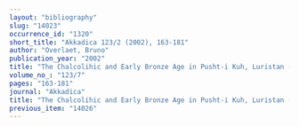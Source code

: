 ```yaml
---
layout: "bibliography"
slug: "14023"
occurrence_id: "1320"
short_title: "Akkadica 123/2 (2002), 163-181"
author: "Overlaet, Bruno"
publication_year: "2002"
title: "The Chalcolihic and Early Bronze Age in Pusht-i Kuh, Luristan (West-Iran), Chronology and Mesopotamian contacts"
volume_no_: "123/7"
pages: "163-181"
journal: "Akkadica"
title: "The Chalcolihic and Early Bronze Age in Pusht-i Kuh, Luristan (West-Iran), Chronology and Mesopotamian contacts"
previous_item: "14026"
---
```


